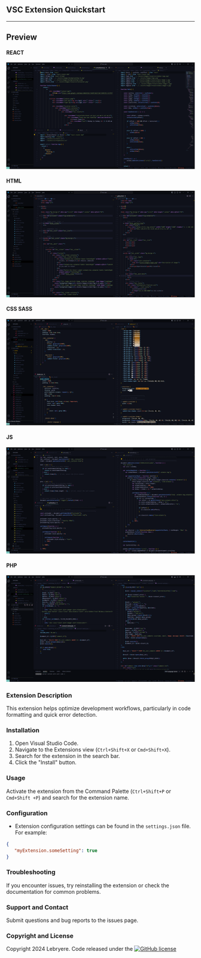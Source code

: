 ## VSC Extension Quickstart

---
## Preview

#### REACT
![Resume Preview](assets/individual-react.png)

#### HTML
![Resume Preview](assets/individual-html.png)

#### CSS SASS
![Resume Preview](assets/individual-css.png)

#### JS
![Resume Preview](assets/individual-js.png)

#### PHP
![Resume Preview](assets/individual-php.png)

### Extension Description
   This extension helps optimize development workflows, particularly in code formatting and quick error detection.

### Installation
   1. Open Visual Studio Code.
   2. Navigate to the Extensions view (`Ctrl+Shift+X` or `Cmd+Shift+X`).
   3. Search for the extension in the search bar.
   4. Click the "Install" button.

### Usage
   Activate the extension from the Command Palette (`Ctrl+Shift+P` or `Cmd+Shift +P`) and search for the extension name.

### Configuration
   - Extension configuration settings can be found in the `settings.json` file. For example:
   ```json
   {
      "myExtension.someSetting": true
   }
   ```

### Troubleshooting
   If you encounter issues, try reinstalling the extension or check the documentation for common problems.

### Support and Contact
   Submit questions and bug reports to the issues page.

### Copyright and License

   Copyright 2024 Lebryere. Code released under the [![GitHub license](https://img.shields.io/badge/licence-MIT-green%3F%26style%3Dplastic?style=plastic)](https://raw.githubusercontent.com/LeBryere/Hello-balcsi/master/LICENCE)